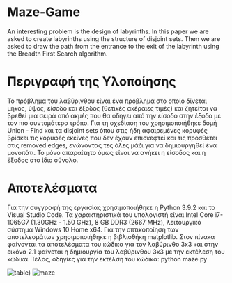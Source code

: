# Maze-Game
An interesting problem is the design of labyrinths. In this paper we are asked to create labyrinths using the structure of disjoint sets. Then we are asked to draw the path from the entrance to the exit of the labyrinth using the Breadth First Search algorithm.


# Περιγραφή της Υλοποίησης
Το πρόβλημα του λαβύρινθου είναι ένα πρόβλημα στο οποίο δίνεται μήκος, ύψος, είσοδο και έξοδος (θετικές ακέραιες τιμές) και ζητείται να βρεθεί μια σειρά από ακμές που θα οδηγει από την είσοδο στην έξοδο με τον πιο συντομότερο τρόπο. Για τη σχεδίαση του χρησιμοποιήθηκε δομή Union - Find και τα disjoint sets όπου στις ήδη αφαιρεμένες κορυφές βρίσκει τις κορυφές εκείνες που δεν έχουν επισκεφτεί και τις προσθέτει στις removed edges, ενώνοντας τες όλες μάζι για να δημιουργηθεί ένα μονοπάτι. Το μόνο απαραίτητο όμως είναι να ανήκει η είσοδος και η έξοδος στο ίδιο σύνολο.

# Αποτελέσματα
Για την συγγραφή της εργασίας χρησιμοποιήθηκε η Python 3.9.2 και το Visual Studio Code.
Τα χαρακτηριστικά του υπολογιστή είναι Intel Core i7-1065G7 (1.30GHz - 1.50 GHz), 8 GB DDR3 (2667 MHz), λειτουργικό σύστημα Windows 10 Home x64. Για την οπτικοποίηση των αποτελεσμάτων χρησιμοποιήθηκε η βιβλιοθήκη matplotlib. Στον πίνακα φαίνονται τα αποτελέσματα του κώδικα για τον λαβύρινθο 3x3 και στην εικόνα 2.1 φαίνεται η δημιουργία του λαβύρινθου 3x3 με την εκτέλεση του κώδικα. 
Τέλος, οδηγίες για την εκτέλση του κώδικα: python maze.py

![table)](https://github.com/user-attachments/assets/0eb1cfe5-8654-4b99-a91f-8c20845e9f58)
![maze](https://github.com/user-attachments/assets/6e2ea4f2-c6a7-4d0c-b4b1-d79513b83816)
